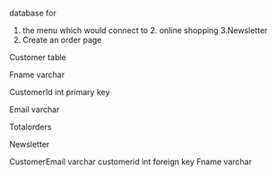 database for 
1. the menu which would connect to 2. online shopping
3.Newsletter
4. Create an order page

Customer table

Fname varchar 

CustomerId int primary key

Email varchar 

Totalorders

 Newsletter

CustomerEmail  varchar
customerid int foreign key
Fname varchar
